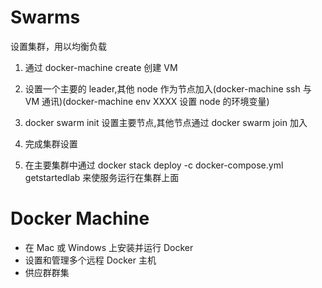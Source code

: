 # Swarms

设置集群，用以均衡负载

1. 通过 docker-machine create 创建 VM
2. 设置一个主要的 leader,其他 node 作为节点加入(docker-machine ssh 与 VM 通讯)(docker-machine env XXXX 设置 node 的环境变量)
3. docker swarm init 设置主要节点,其他节点通过 docker swarm join 加入
4. 完成集群设置

5. 在主要集群中通过 docker stack deploy -c docker-compose.yml getstartedlab 来使服务运行在集群上面

# Docker Machine

- 在 Mac 或 Windows 上安装并运行 Docker
- 设置和管理多个远程 Docker 主机
- 供应群群集
